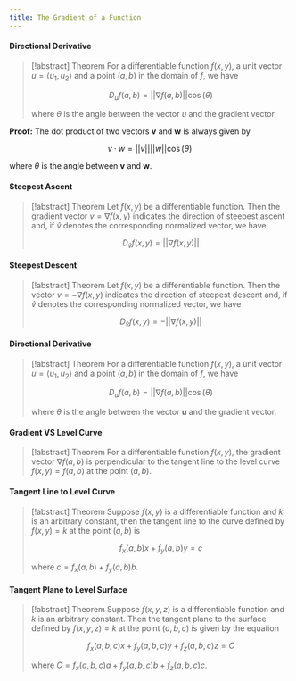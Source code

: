 ```yaml
---
title: The Gradient of a Function
---
```


#### Directional Derivative
>[!abstract] Theorem
>For a differentiable function $f(x,y)$, a unit vector $u=⟨u_{1},u_{2}⟩$ and a point $(a,b)$ in the domain of $f$, we have
>
>$$D_{u}f(a,b)=||\nabla f(a,b)||\cos(\theta)$$
>
>where $\theta$ is the angle between the vector $u$ and the gradient vector.

**Proof:**
The dot product of two vectors **v** and **w** is always given by

$$v\cdot w = ||v|| ||w|| \cos(\theta)$$

where $\theta$ is the angle between **v** and **w**.

#### Steepest Ascent
>[!abstract] Theorem
>Let $f(x,y)$ be a differentiable function. Then the gradient vector $v=\nabla f(x,y)$ indicates the direction of steepest ascent and, if $\hat{v}$ denotes the corresponding normalized vector, we have
>
>$$D_{\hat{v}}f(x,y)=||\nabla f(x,y)||$$

#### Steepest Descent
>[!abstract] Theorem
>Let $f(x,y)$ be a differentiable function. Then the vector $v=-\nabla f(x,y)$ indicates the direction of steepest descent and, if $\hat{v}$ denotes the corresponding normalized vector, we have
>
>$$D_{\hat{v}}f(x,y)=-||\nabla f(x,y)||$$

#### Directional Derivative
>[!abstract] Theorem
>For a differentiable function $f(x,y)$, a unit vector $u=⟨u_{1},u_{2}⟩$ and a point $(a,b)$ in the domain of $f$, we have
>
>$$D_{u}f(a,b)=||\nabla f(a,b)||\cos(\theta)$$
>
>where $\theta$ is the angle between the vector **u** and the gradient vector.

#### Gradient VS Level Curve
>[!abstract] Theorem
>For a differentiable function $f(x,y)$, the gradient vector $\nabla f(a,b)$ is perpendicular to the tangent line to the level curve $f(x,y)=f(a,b)$ at the point $(a,b)$.

#### Tangent Line to Level Curve
>[!abstract] Theorem
>Suppose $f(x,y)$ is a differentiable function and $k$ is an arbitrary constant, then the tangent line to the curve defined by $f(x,y)=k$ at the point $(a,b)$ is
>
>$$f_{x}(a,b)x+f_{y}(a,b)y=c$$
>
>where $c=f_{x}(a,b)+f_{y}(a,b)b$.

#### Tangent Plane to Level Surface
>[!abstract] Theorem
>Suppose $f(x,y,z)$ is a differentiable function and $k$ is an arbitrary constant. Then the tangent plane to the surface defined by $f(x,y,z)=k$ at the point $(a,b,c)$ is given by the equation
>
>$$f_{x}(a,b,c)x+f_{y}(a,b,c)y+f_{z}(a,b,c)z=C$$
>
>where $C=f_{x}(a,b,c)a+f_{y}(a,b,c)b+f_{z}(a,b,c)c$.


